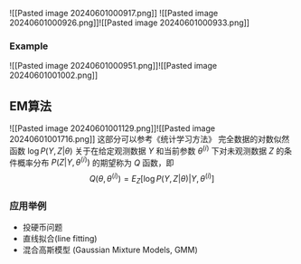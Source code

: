 ![[Pasted image 20240601000917.png]]
![[Pasted image 20240601000926.png]]![[Pasted image 20240601000933.png]]
### Example
![[Pasted image 20240601000951.png]]![[Pasted image 20240601001002.png]]
## EM算法
![[Pasted image 20240601001129.png]]![[Pasted image 20240601001716.png]]
这部分可以参考《统计学习方法》
完全数据的对数似然函数 $\log P(Y,Z|\theta)$ 关于在给定观测数据 $Y$ 和当前参数 $\theta^{(i)}$ 下对未观测数据 $Z$ 的条件概率分布 $P(Z|Y,\theta^{(i)})$ 的期望称为 $Q$ 函数，即
$$Q(\theta,\theta^{(i)})=E_Z[\log P(Y,Z|\theta)|Y,\theta^{(i)}]$$
### 应用举例
- 投硬币问题
- 直线拟合(line fitting)
- 混合高斯模型 (Gaussian Mixture Models, GMM)